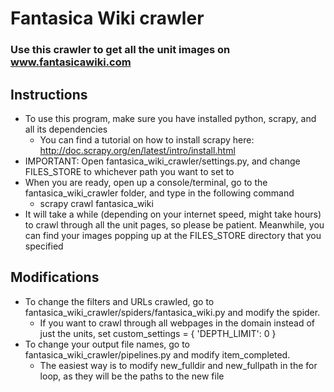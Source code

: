 # Fantasica Wiki crawler
### Use this crawler to get all the unit images on www.fantasicawiki.com
## Instructions
* To use this program, make sure you have installed python, scrapy, and all its dependencies
  * You can find a tutorial on how to install scrapy here: http://doc.scrapy.org/en/latest/intro/install.html
* IMPORTANT: Open fantasica_wiki_crawler/settings.py, and change FILES_STORE to whichever path you want to set to
* When you are ready, open up a console/terminal, go to the fantasica_wiki_crawler folder, and type in the following command
  * scrapy crawl fantasica_wiki
* It will take a while (depending on your internet speed, might take hours) to crawl through all the unit pages, so please be patient. Meanwhile, you can find your images popping up at the FILES_STORE directory that you specified
## Modifications
* To change the filters and URLs crawled, go to fantasica_wiki_crawler/spiders/fantasica_wiki.py and modify the spider. 
  * If you want to crawl through all webpages in the domain instead of just the units, set custom_settings = { 'DEPTH_LIMIT': 0 }
* To change your output file names, go to fantasica_wiki_crawler/pipelines.py and modify item_completed. 
  * The easiest way is to modify new_fulldir and new_fullpath in the for loop, as they will be the paths to the new file 
